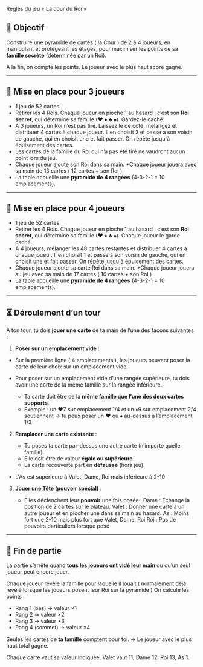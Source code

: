 Règles du jeu « La cour du Roi »

##  Objectif

Construire une pyramide de cartes ( la Cour ) de 2 à 4 joueurs, en manipulant et protégeant les étages, pour maximiser les points de sa **famille secrète** (déterminée par un Roi).

À la fin, on compte les points. Le joueur avec le plus haut score gagne.

---

##  Mise en place pour 3 joueurs

- 1 jeu de 52 cartes.
- Retirer les 4 Rois. Chaque joueur en pioche 1 au hasard : c’est son **Roi secret**, qui détermine sa famille (♥ ♦ ♣ ♠). Gardez-le caché.
- A 3 joueurs, un Roi n’est pas tiré. Laissez le de côté, mélangez et distribuer 4 cartes à chaque joueur. Il en choisit 2 et passe à son voisin de gauche, qui en choisit une et fait passer. On répète jusqu'à épuisement des cartes.
- Les cartes de la famille du Roi qui n’a pas été tiré ne vaudront aucun point lors du jeu.
- Chaque joueur ajoute son Roi dans sa main.
  \*Chaque joueur jouera avec sa main de 13 cartes ( 12 cartes + son Roi )
- La table accueille une **pyramide de 4 rangées** (4-3-2-1 = 10 emplacements).

---

##  Mise en place pour 4 joueurs

- 1 jeu de 52 cartes.
- Retirer les 4 Rois. Chaque joueur en pioche 1 au hasard : c’est son **Roi secret**, qui détermine sa famille (♥ ♦ ♣ ♠). Chaque joueur le garde caché.
- A 4 joueurs, mélanger les 48 cartes restantes et distribuer 4 cartes à chaque joueur. Il en choisit 1 et passe à son voisin de gauche, qui en choisit une et fait passer. On répète jusqu'à épuisement des cartes.
- Chaque joueur ajoute sa carte Roi dans sa main.
  \*Chaque joueur jouera au jeu avec sa main de 17 cartes ( 16 cartes + son Roi )
- La table accueille une **pyramide de 4 rangées** (4-3-2-1 = 10 emplacements).

---

## ⏳ Déroulement d’un tour

À ton tour, tu dois **jouer une carte** de ta main de l’une des façons suivantes :

1. **Poser sur un emplacement vide** :

- Sur la première ligne ( 4 emplacements ), les joueurs peuvent poser la carte de leur choix sur un emplacement vide.

- Pour poser sur un emplacement vide d’une rangée supérieure, tu dois avoir une carte de la même famille sur la rangée inférieure.
  - Ta carte doit être de la **même famille que l’une des deux cartes supports**.
  - Exemple : un ♥7 sur emplacement 1/4 et un ♦9 sur emplacement 2/4 soutiennent → tu peux poser un ♥ ou ♦ au-dessus à l’emplacement 1/3

2. **Remplacer une carte existante** :

   - Tu poses ta carte par-dessus une autre carte (n’importe quelle famille).
   - Elle doit être de valeur **égale ou supérieure**.
   - La carte recouverte part en **défausse** (hors jeu).

- L'As est supérieure à Valet, Dame, Roi mais inférieure à 2-10

3. **Jouer une Tête (pouvoir spécial)** :

   - Elles déclenchent leur **pouvoir** une fois posée :
     Dame : Echange la position de 2 cartes sur le plateau.
     Valet : Donner une carte à un autre joueur et en piocher une dans sa main au hasard.
     As : Moins fort que 2-10 mais plus fort que Valet, Dame, Roi
     Roi : Pas de pouvoirs particuliers lorsque posé

---

##  Fin de partie

La partie s’arrête quand **tous les joueurs ont vidé leur main** ou qu’un seul joueur peut encore jouer.

Chaque joueur révèle la famille pour laquelle il jouait ( normalement déjà révélé lorsque les joueurs posent leur Roi sur la pyramide )
On calcule les points :

- Rang 1 (bas) → valeur ×1
- Rang 2 → valeur ×2
- Rang 3 → valeur ×3
- Rang 4 (sommet) → valeur ×4

Seules les cartes de **ta famille** comptent pour toi.
→ Le joueur avec le plus haut total gagne.

Chaque carte vaut sa valeur indiquée, Valet vaut 11, Dame 12, Roi 13, As 1.
